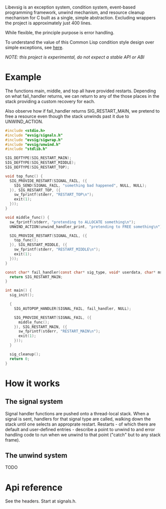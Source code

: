 Libevsig is an exception system, condition system, event-based programming framework, unwind mechanism, and resource cleanup mechanism for C built as a single, simple abstraction. Excluding wrappers the project is approximately just 400 lines.

While flexible, the principle purpose is error handling.

To understand the value of this Common Lisp condition style design over simple exceptions, see [here](https://youtu.be/4NO83wZVT0A?t=2832).

*NOTE: this project is experimental, do not expect a stable API or ABI*

# Example

The functions main, middle, and top all have provided restarts. Depending on what fail_handler
returns, we can return to any of the those places in the stack providing a custom recovery for
each.

Also observe how if fail_handler returns SIG_RESTART_MAIN, we pretend to free a resource even
though the stack unwinds past it due to UNWIND_ACTION.

```C
#include <stdio.h>
#include "evsig/signals.h"
#include "evsig/sigwrap.h"
#include "evsig/unwind.h"
#include "stdlib.h"

SIG_DEFTYPE(SIG_RESTART_MAIN);
SIG_DEFTYPE(SIG_RESTART_MIDDLE);
SIG_DEFTYPE(SIG_RESTART_TOP);

void top_func() {
  SIG_PROVIDE_RESTART(SIGNAL_FAIL, ({
    SIG_SEND(SIGNAL_FAIL, "something bad happened", NULL, NULL);
  }), SIG_RESTART_TOP, ({
    sw_fprintf(stderr, "RESTART_TOP\n");
    exit(1);
  }));
}

void middle_func() {
  sw_fprintf(stderr, "pretending to ALLOCATE something\n");
  UNWIND_ACTION(unwind_handler_print, "pretending to FREE something\n");

  SIG_PROVIDE_RESTART(SIGNAL_FAIL, ({
    top_func();
  }), SIG_RESTART_MIDDLE, ({
    sw_fprintf(stderr, "RESTART_MIDDLE\n");
    exit(1);
  }));
}

const char* fail_handler(const char* sig_type, void* userdata, char* msg, void* signal_data) {
  return SIG_RESTART_MAIN;
}

int main() {
  sig_init();

  {
    SIG_AUTOPOP_HANDLER(SIGNAL_FAIL, fail_handler, NULL);

    SIG_PROVIDE_RESTART(SIGNAL_FAIL, ({
      middle_func();
    }), SIG_RESTART_MAIN, ({
      sw_fprintf(stderr, "RESTART_MAIN\n");
      exit(1);
    }));
  }

  sig_cleanup();
  return 0;
}
```

# How it works

## The signal system

Signal handler functions are pushed onto a thread-local stack. When a signal is sent, handlers for that signal type are called, walking down the stack until one selects an approprate restart. Restarts - of which there are default and user-defined entries - describe a point to unwind to and error handling code to run when we unwind to that point ("catch" but to any stack frame).

## The unwind system

TODO

# Api reference

See the headers. Start at signals.h.
